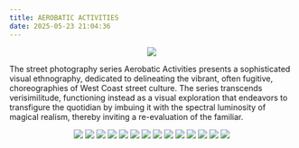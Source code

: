 ```yaml
---
title: AEROBATIC ACTIVITIES
date: 2025-05-23 21:04:36
---
```

<div align="center">
<img src="https://ghproxy.net/https://raw.githubusercontent.com/ryusoh/imagehost/master/images/aerobatic-activities/DSCF7765.jpg">
</div>

The street photography series Aerobatic Activities presents a sophisticated visual ethnography, dedicated to delineating the vibrant, often fugitive, choreographies of West Coast street culture. The series transcends verisimilitude, functioning instead as a visual exploration that endeavors to transfigure the quotidian by imbuing it with the spectral luminosity of magical realism, thereby inviting a re-evaluation of the familiar.

<div align="center">
<img src="https://ghproxy.net/https://raw.githubusercontent.com/ryusoh/imagehost/master/images/aerobatic-activities/DSCF7728.jpg">
<img src="https://ghproxy.net/https://raw.githubusercontent.com/ryusoh/imagehost/master/images/aerobatic-activities/DSCF7753-3.jpg">
<img src="https://ghproxy.net/https://raw.githubusercontent.com/ryusoh/imagehost/master/images/aerobatic-activities/DSCF7186-2.jpg">
<img src="https://ghproxy.net/https://raw.githubusercontent.com/ryusoh/imagehost/master/images/aerobatic-activities/DSCF6946.jpg">
<img src="https://ghproxy.net/https://raw.githubusercontent.com/ryusoh/imagehost/master/images/aerobatic-activities/8B0245DC-4C12-4CD1-A6B0-96883BFAF25B.JPG">
<img src="https://ghproxy.net/https://raw.githubusercontent.com/ryusoh/imagehost/master/images/aerobatic-activities/DSCF5338.JPG">
<img src="https://ghproxy.net/https://raw.githubusercontent.com/ryusoh/imagehost/master/images/aerobatic-activities/DSCF0490.JPG">
<img src="https://ghproxy.net/https://raw.githubusercontent.com/ryusoh/imagehost/master/images/aerobatic-activities/DSCF4237-2.jpg">
<img src="https://ghproxy.net/https://raw.githubusercontent.com/ryusoh/imagehost/master/images/aerobatic-activities/B5B35521-9A08-4B1C-AAB3-429D75A3769E.JPG">
<img src="https://ghproxy.net/https://raw.githubusercontent.com/ryusoh/imagehost/master/images/aerobatic-activities/DSCF1137.jpg">
<img src="https://ghproxy.net/https://raw.githubusercontent.com/ryusoh/imagehost/master/images/DSCF3579.JPG">
<img src="https://ghproxy.net/https://raw.githubusercontent.com/ryusoh/imagehost/master/images/aerobatic-activities/DSCF7318-3.jpg">
<img src="https://ghproxy.net/https://raw.githubusercontent.com/ryusoh/imagehost/master/images/aerobatic-activities/DSCF5759-5.jpg">
<img src="https://ghproxy.net/https://raw.githubusercontent.com/ryusoh/imagehost/master/images/aerobatic-activities/DSCF5719-3.jpg">
</div>